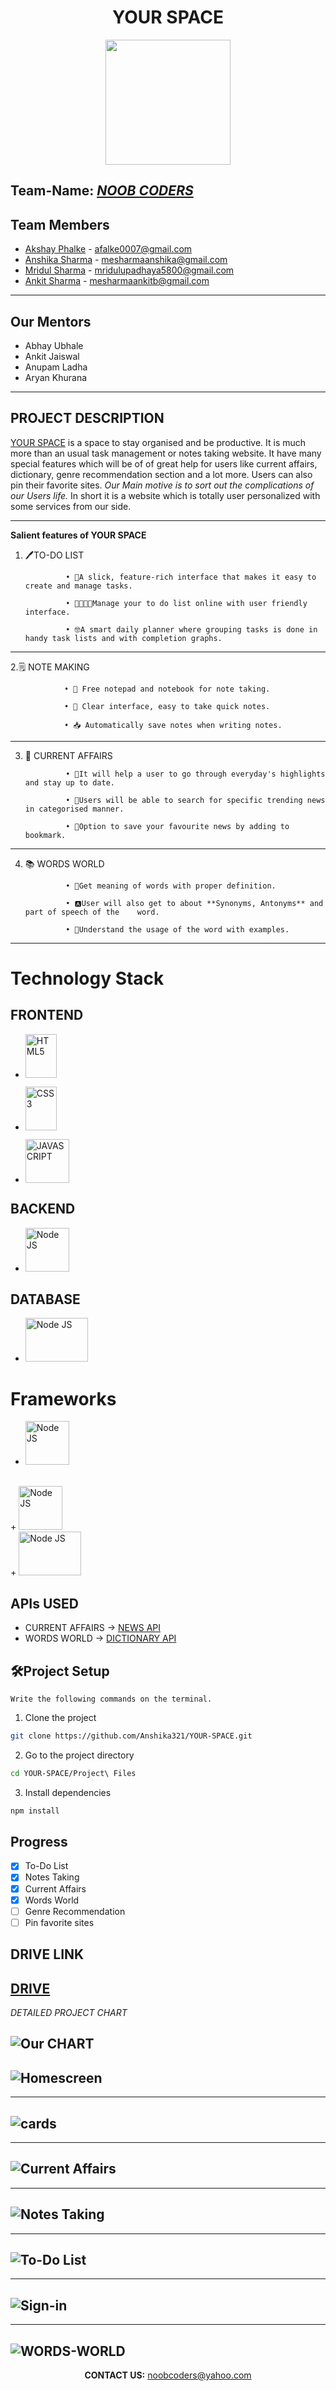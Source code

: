 
 <h1 align="center">YOUR SPACE</h1>
<p align = "center" ><img width="200" src="  
https://github.com/Anshika321/YOUR-SPACE/blob/main/Project%20Files/public/images/logo.png?raw=true"> </p>


##           Team-Name:  <u>*NOOB CODERS*</u>

##           Team Members

* [Akshay Phalke](https://github.com/asphalke07) -    afalke0007@gmail.com
* [Anshika Sharma](https://github.com/Anshika321) - mesharmaanshika@gmail.com
* [Mridul Sharma](https://github.com/Mridulsharma01) - mridulupadhaya5800@gmail.com
* [Ankit Sharma](https://github.com/AnkittSharmaa) - mesharmaankitb@gmail.com
---

##           Our Mentors

* Abhay Ubhale
* Ankit Jaiswal
* Anupam Ladha
* Aryan Khurana

---

## PROJECT DESCRIPTION

[YOUR SPACE](https://github.com/Anshika321/YOUR-SPACE) is a space to stay organised and be productive. It is much more than an usual task management or notes taking website. 
It have many special features which will be of of great help for users like current affairs, dictionary, genre recommendation section and a lot more. Users can also pin their favorite sites. 
*Our Main motive is to sort out the complications of our Users life.*
In short it is a website which is totally user personalized with some services from our side. 

---

**Salient features of YOUR SPACE**

1. 🖊️TO-DO LIST

                • 🤠A slick, feature-rich interface that makes it easy to create and manage tasks.

                • 🧑‍💼👩‍💼Manage your to do list online with user friendly interface.

                • 🤓A smart daily planner where grouping tasks is done in handy task lists and with completion graphs.
---   
2.🗒️ NOTE MAKING

                • 📒 Free notepad and notebook for note taking.

                • 📝 Clear interface, easy to take quick notes.

                • 📥 Automatically save notes when writing notes.
---

3. 📰 CURRENT AFFAIRS
           
                • 📰It will help a user to go through everyday's highlights and stay up to date.

                • 🧐Users will be able to search for specific trending news in categorised manner.

                • 🔖Option to save your favourite news by adding to bookmark.

---

4. 📚 WORDS WORLD
           
                • 📰Get meaning of words with proper definition.

                • 🅰️User will also get to about **Synonyms, Antonyms** and part of speech of the 	word.

                • 💯Understand the usage of the word with examples.


 

---
# Technology Stack


## FRONTEND

+ <a href="https://www.w3.org/TR/html5/" title="HTML5"><img src="https://github.com/get-icon/geticon/raw/master/icons/html-5.svg" alt="HTML5" width="50px" height="70px"></a>
 + <a href="https://www.w3.org/TR/CSS/" title="CSS3"><img src="https://github.com/get-icon/geticon/raw/master/icons/css-3.svg" alt="CSS3" width="50px" height="70px"></a>
                
+ <a href="https://www.javascript.com/" title="JAVASCRIPT"><img src="https://raw.githubusercontent.com/get-icon/geticon/master/icons/javascript.svg" alt="JAVASCRIPT" width="70px" height="70px"></a>

## BACKEND
+ <a href="https://nodejs.org/en/" title="Node JS"><img src="https://raw.githubusercontent.com/get-icon/geticon/fc0f660daee147afb4a56c64e12bde6486b73e39/icons/nodejs.svg" alt="Node JS" width="70px" height="70px"></a> 
## DATABASE
+  <a href="https://www.mongodb.com/" title="MongDB"><img src="https://raw.githubusercontent.com/get-icon/geticon/fc0f660daee147afb4a56c64e12bde6486b73e39/icons/mongodb.svg" alt="Node JS" width="100px" height="70px"></a> 
 
# Frameworks
           
 + <a href="https://getbootstrap.com/" title="BOOTSTRAP"><img src="https://raw.githubusercontent.com/get-icon/geticon/fc0f660daee147afb4a56c64e12bde6486b73e39/icons/bootstrap.svg" alt="Node JS" width="70px" height="70px"></a>
 <br>
+  <a href="https://expressjs.com/" title="Express JS"><img src="https://raw.githubusercontent.com/Anshika321/YOUR-SPACE/eaa3b46203618ba617942d1ad4b8f22ee91bfad9/Project%20Files/public/images/expressjs.svg" alt="Node JS" width="70px" height="70px"></a>
 <br>
+ <a href="https://mongoosejs.com/" title="Mongoose JS"><img src="https://raw.githubusercontent.com/Anshika321/YOUR-SPACE/main/Project%20Files/public/images/mongoose.png" alt="Node JS" width="100px" height="70px"></a>
</p>

## APIs USED 
+ CURRENT AFFAIRS -> [NEWS API](https://newsapi.org/)
+ WORDS WORLD -> [DICTIONARY API](https://dictionaryapi.dev/)

## 🛠️Project Setup

`Write the following commands on the terminal.`


1. Clone the project

```bash
git clone https://github.com/Anshika321/YOUR-SPACE.git
```

2. Go to the project directory

```bash
cd YOUR-SPACE/Project\ Files
```

3. Install dependencies

```bash
npm install
```
## Progress

- [x] To-Do List
- [x] Notes Taking
- [x] Current Affairs
- [x] Words World
- [ ] Genre Recommendation
- [ ] Pin favorite sites
## DRIVE LINK
[DRIVE](https://drive.google.com/drive/folders/1B2jVDZEogCfFZcRDbNWrxnhtJ2FzdhbC?usp=sharing)
---

*DETAILED PROJECT CHART* 

![Our CHART](https://www.linkpicture.com/q/Screenshot-63_4.png)
---
![Homescreen](https://raw.githubusercontent.com/Anshika321/YOUR-SPACE/main/Project%20Files/public/images/y_homepage.jpg)
---
---
![cards](https://www.linkpicture.com/q/Screenshot-from-2022-01-20-22-58-58.png)
---
---

![Current Affairs](https://www.linkpicture.com/q/Screenshot-from-2021-12-15-21-24-39.png)
---
---
![Notes Taking](https://raw.githubusercontent.com/Anshika321/YOUR-SPACE/main/Project%20Files/public/images/y_notemake.jpg)
---
---
![To-Do List](https://www.linkpicture.com/q/Screenshot-from-2022-01-20-22-59-31.png)
---
---
![Sign-in](https://raw.githubusercontent.com/Anshika321/YOUR-SPACE/main/Project%20Files/public/images/y_login.jpg)
---
---
![WORDS-WORLD](https://www.linkpicture.com/q/Screenshot-from-2022-01-20-23-00-55.png)
---




<p align="center"><b>CONTACT US:</b>  <a href = "mailto: noobcoders@yahoo.com">noobcoders@yahoo.com</a>

    

